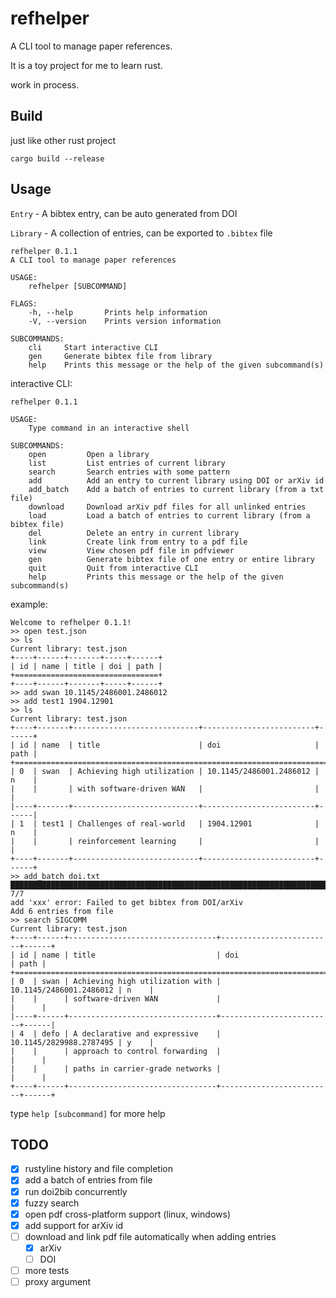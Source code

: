 # refhelper

A CLI tool to manage paper references.

It is a toy project for me to learn rust.

work in process.

## Build

just like other rust project

```
cargo build --release
```

## Usage

`Entry` - A bibtex entry, can be auto generated from DOI

`Library` - A collection of entries, can be exported to `.bibtex` file

```
refhelper 0.1.1
A CLI tool to manage paper references

USAGE:
    refhelper [SUBCOMMAND]

FLAGS:
    -h, --help       Prints help information
    -V, --version    Prints version information

SUBCOMMANDS:
    cli     Start interactive CLI
    gen     Generate bibtex file from library
    help    Prints this message or the help of the given subcommand(s)
```

interactive CLI:

```
refhelper 0.1.1

USAGE:
    Type command in an interactive shell

SUBCOMMANDS:
    open         Open a library
    list         List entries of current library
    search       Search entries with some pattern
    add          Add an entry to current library using DOI or arXiv id
    add_batch    Add a batch of entries to current library (from a txt file)
    download     Download arXiv pdf files for all unlinked entries
    load         Load a batch of entries to current library (from a bibtex file)
    del          Delete an entry in current library
    link         Create link from entry to a pdf file
    view         View chosen pdf file in pdfviewer
    gen          Generate bibtex file of one entry or entire library
    quit         Quit from interactive CLI
    help         Prints this message or the help of the given subcommand(s)
```

example:

```
Welcome to refhelper 0.1.1!
>> open test.json
>> ls
Current library: test.json
+----+------+-------+-----+------+
| id | name | title | doi | path |
+================================+
+----+------+-------+-----+------+
>> add swan 10.1145/2486001.2486012
>> add test1 1904.12901
>> ls
Current library: test.json
+----+-------+----------------------------+-------------------------+------+
| id | name  | title                      | doi                     | path |
+==========================================================================+
| 0  | swan  | Achieving high utilization | 10.1145/2486001.2486012 | n    |
|    |       | with software-driven WAN   |                         |      |
|----+-------+----------------------------+-------------------------+------|
| 1  | test1 | Challenges of real-world   | 1904.12901              | n    |
|    |       | reinforcement learning     |                         |      |
+----+-------+----------------------------+-------------------------+------+
>> add_batch doi.txt
███████████████████████████████████████████████████████████████████████████ 7/7
add 'xxx' error: Failed to get bibtex from DOI/arXiv
Add 6 entries from file
>> search SIGCOMM
Current library: test.json
+----+------+---------------------------------+-------------------------+------+
| id | name | title                           | doi                     | path |
+==============================================================================+
| 0  | swan | Achieving high utilization with | 10.1145/2486001.2486012 | n    |
|    |      | software-driven WAN             |                         |      |
|----+------+---------------------------------+-------------------------+------|
| 4  | defo | A declarative and expressive    | 10.1145/2829988.2787495 | y    |
|    |      | approach to control forwarding  |                         |      |
|    |      | paths in carrier-grade networks |                         |      |
+----+------+---------------------------------+-------------------------+------+

```

type `help [subcommand]` for more help

## TODO

- [x] rustyline history and file completion
- [x] add a batch of entries from file
- [x] run doi2bib concurrently
- [x] fuzzy search
- [x] open pdf cross-platform support (linux, windows)
- [x] add support for arXiv id
- [ ] download and link pdf file automatically when adding entries
    - [x] arXiv
    - [ ] DOI
- [ ] more tests
- [ ] proxy argument
